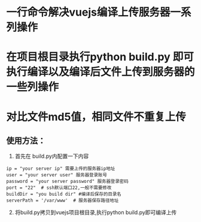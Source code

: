 # 一行命令解决vuejs编译上传服务器一系列操作
# 在项目根目录执行python build.py 即可执行编译以及编译后文件上传到服务器的一些列操作
# 对比文件md5值，相同文件不重复上传
## 使用方法：
1. 首先在 build.py内配置一下内容
```
ip = "your server ip" 需要上传的服务器ip地址
user = "your server user" 服务器登录账号
password = "your server password" 服务器登录密码
port = "22"  # ssh默认端口22,一般不需要修改
buildDir = "you build dir" #编译后保存的目录名
serverPath = '/var/www'  # 服务器保存路径地址
```
2. 将build.py拷贝到vuejs项目根目录,执行python build.py即可编译上传

